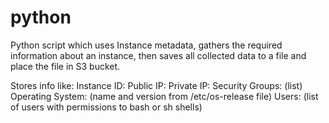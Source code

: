 # python
Python script which uses Instance metadata, gathers the required information about an instance, then saves all collected data to a file and place the file in S3 bucket.

Stores info like:
Instance ID: 
Public IP: 
Private IP: 
Security Groups: (list)
Operating System: (name and version from /etc/os-release file)
Users: (list of users with permissions to bash or sh shells)
